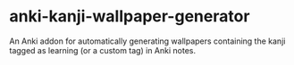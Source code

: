# anki-kanji-wallpaper-generator
An Anki addon for automatically generating wallpapers containing the kanji tagged as learning (or a custom tag) in Anki notes.
